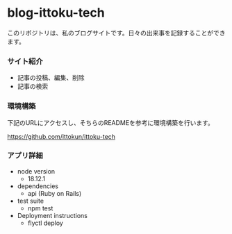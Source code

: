 # blog-ittoku-tech

このリポジトリは、私のブログサイトです。日々の出来事を記録することができます。

### サイト紹介

- 記事の投稿、編集、削除
- 記事の検索


### 環境構築

下記のURLにアクセスし、そちらのREADMEを参考に環境構築を行います。

https://github.com/ittokun/ittoku-tech

### アプリ詳細

- node version
  - 18.12.1
- dependencies
  - api (Ruby on Rails)
- test suite
  - npm test
- Deployment instructions
  - flyctl deploy
